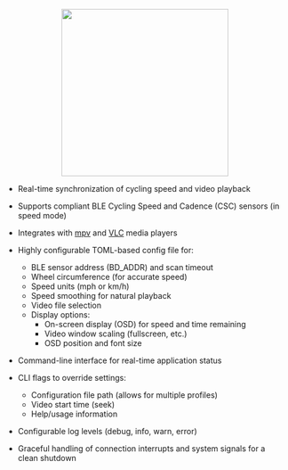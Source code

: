 <p align="center">
<picture><source media="(prefers-color-scheme: dark)" srcset="https://github.com/user-attachments/assets/12027074-e126-48d1-b9e5-25850e39dd62"><source media="(prefers-color-scheme: light)" srcset="https://github.com/user-attachments/assets/12027074-e126-48d1-b9e5-25850e39dd62"><img src="[https://github.com/user-attachments/assets/12027074-e126-48d1-b9e5-25850e39dd62](https://github.com/user-attachments/assets/12027074-e126-48d1-b9e5-25850e39dd62)" width=300></picture>
</p>

* Real-time synchronization of cycling speed and video playback

* Supports compliant BLE Cycling Speed and Cadence (CSC) sensors (in speed mode)

* Integrates with [mpv](https://mpv.io) and [VLC](https://www.videolan.org) media players

* Highly configurable TOML-based config file for:
    * BLE sensor address (BD\_ADDR) and scan timeout
    * Wheel circumference (for accurate speed)
    * Speed units (mph or km/h)
    * Speed smoothing for natural playback
    * Video file selection
    * Display options:
        * On-screen display (OSD) for speed and time remaining
        * Video window scaling (fullscreen, etc.)
        * OSD position and font size

* Command-line interface for real-time application status

* CLI flags to override settings:
    * Configuration file path (allows for multiple profiles)
    * Video start time (seek)
    * Help/usage information

* Configurable log levels (debug, info, warn, error)

* Graceful handling of connection interrupts and system signals for a clean shutdown

